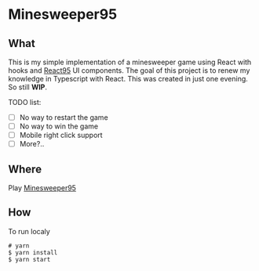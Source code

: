 # Minesweeper95
## What
This is my simple implementation of a minesweeper game using React with hooks and [React95](https://github.com/arturbien/React95) UI components. The goal of this project is to renew my knowledge in Typescript with React. This was created in just one evening. So still **WIP**.

TODO list:  
- [ ] No way to restart the game
- [ ] No way to win the game 
- [ ] Mobile right click support 
- [ ] More?..
## Where
Play [Minesweeper95](http://takaiten.github.io/mineweeper95)
## How
To run localy 
```
# yarn
$ yarn install
$ yarn start
```